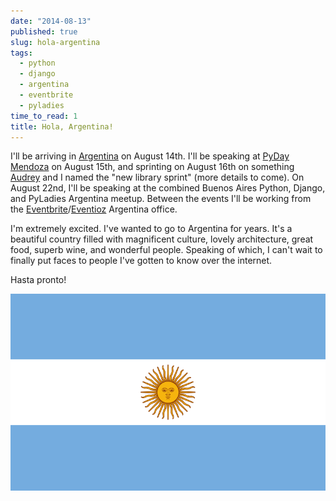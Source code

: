 ```yaml
---
date: "2014-08-13"
published: true
slug: hola-argentina
tags:
  - python
  - django
  - argentina
  - eventbrite
  - pyladies
time_to_read: 1
title: Hola, Argentina!
---
```


I'll be arriving in [Argentina](https://en.wikipedia.org/wiki/Argentina)
on August 14th. I'll be speaking at [PyDay
Mendoza](https://eventioz.com.ar/e/pyday-mendoza-2014) on August 15th,
and sprinting on August 16th on something
[Audrey](audrey.feldroy.com) and I named the "new library
sprint" (more details to come). On August 22nd, I'll be speaking at
the combined Buenos Aires Python, Django, and PyLadies Argentina meetup.
Between the events I'll be working from the
[Eventbrite](https://www.eventbrite.com/)/[Eventioz](https://eventioz.com.ar)
Argentina office.

I'm extremely excited. I've wanted to go to Argentina for years. It's
a beautiful country filled with magnificent culture, lovely
architecture, great food, superb wine, and wonderful people. Speaking of
which, I can't wait to finally put faces to people I've gotten to know
over the internet.

Hasta pronto!

[![image](/public/images/800px-Flag_of_Argentina.png)](https://en.wikipedia.org/wiki/Argentina)
